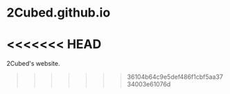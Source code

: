 2Cubed.github.io
================
<<<<<<< HEAD
=======

2Cubed's website.
>>>>>>> 36104b64c9e5def486f1cbf5aa3734003e61076d
